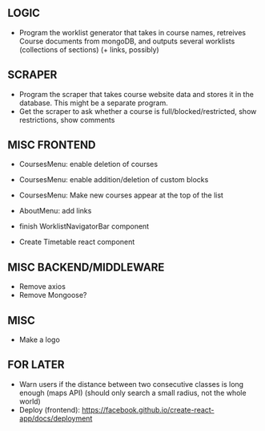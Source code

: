 ## LOGIC
- Program the worklist generator that takes in course names, retreives Course documents from mongoDB, and outputs several worklists (collections of sections) (+ links, possibly)

## SCRAPER
- Program the scraper that takes course website data and stores it in the database. This might be a separate program.
- Get the scraper to ask whether a course is full/blocked/restricted, show restrictions, show comments

## MISC FRONTEND
- CoursesMenu: enable deletion of courses
- CoursesMenu: enable addition/deletion of custom blocks
- CoursesMenu: Make new courses appear at the top of the list
- AboutMenu: add links

- finish WorklistNavigatorBar component

- Create Timetable react component

## MISC BACKEND/MIDDLEWARE
- Remove axios
- Remove Mongoose?

## MISC
- Make a logo

## FOR LATER
- Warn users if the distance between two consecutive classes is long enough (maps API) (should only search a small radius, not the whole world)
- Deploy (frontend): https://facebook.github.io/create-react-app/docs/deployment